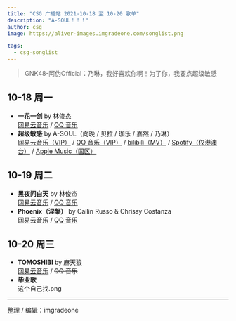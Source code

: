 ```yaml
---
title: "CSG 广播站 2021-10-18 至 10-20 歌单"
description: "A-SOUL！！！"
author: csg
image: https://aliver-images.imgradeone.com/songlist.png

tags:
  - csg-songlist
---
```


> GNK48-阿伪Official：乃琳，我好喜欢你啊！为了你，我要点超级敏感

## 10-18 周一

- **一花一剑** by 林俊杰  
  [网易云音乐](https://music.163.com/song?id=1492639473) / [QQ 音乐](https://y.qq.com/n/ryqq/songDetail/003nlVNB44oW5J)
- **超级敏感** by A-SOUL（向晚 / 贝拉 / 珈乐 / 嘉然 / 乃琳）  
  [网易云音乐（VIP）](https://music.163.com/song?id=1841611653) / [QQ 音乐（VIP）](https://y.qq.com/n/ryqq/songDetail/003Ug3lO02lFZN) / [bilibili（MV）](https://www.bilibili.com/video/BV1vQ4y1Z7C2) / [Spotify（仅港澳台）](https://open.spotify.com/track/3OBr7wRkDzpmJEdd6sf0d0) / [Apple Music（国区）](https://music.apple.com/cn/album/超级敏感/1592448455?i=1592448576)

## 10-19 周二

- **黑夜问白天** by 林俊杰  
  [网易云音乐](https://music.163.com/song?id=525278976) / [QQ 音乐](https://y.qq.com/n/ryqq/songDetail/0023XCz53g0Cdw)
- **Phoenix（涅槃）** by Cailin Russo & Chrissy Costanza  
  [网易云音乐](https://music.163.com/song?id=1396151812) / [QQ 音乐](https://y.qq.com/n/ryqq/songDetail/00379G5G3FxmKx)

## 10-20 周三

- **TOMOSHIBI** by 麻天狼  
  [网易云音乐](https://music.163.com/#/song?id=1826178984) / ~~QQ 音乐~~
- **毕业歌**  
  这个自己找.png

---

整理 / 编辑：imgradeone
